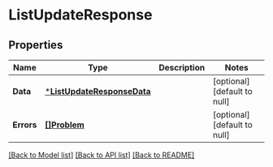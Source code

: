 # ListUpdateResponse

## Properties
Name | Type | Description | Notes
------------ | ------------- | ------------- | -------------
**Data** | [***ListUpdateResponseData**](ListUpdateResponse_data.md) |  | [optional] [default to null]
**Errors** | [**[]Problem**](Problem.md) |  | [optional] [default to null]

[[Back to Model list]](../README.md#documentation-for-models) [[Back to API list]](../README.md#documentation-for-api-endpoints) [[Back to README]](../README.md)


